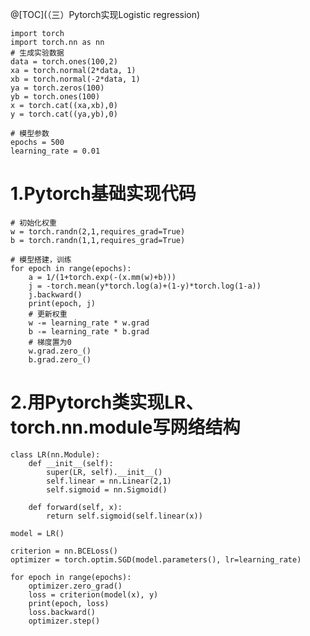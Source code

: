 ﻿@[TOC](（三）Pytorch实现Logistic regression)

    import torch
    import torch.nn as nn
    # 生成实验数据
    data = torch.ones(100,2)
    xa = torch.normal(2*data, 1)
    xb = torch.normal(-2*data, 1)
    ya = torch.zeros(100)
    yb = torch.ones(100)
    x = torch.cat((xa,xb),0)
    y = torch.cat((ya,yb),0)
    
    # 模型参数
    epochs = 500
    learning_rate = 0.01
# 1.Pytorch基础实现代码
    # 初始化权重
    w = torch.randn(2,1,requires_grad=True)
    b = torch.randn(1,1,requires_grad=True)
    
    # 模型搭建，训练
    for epoch in range(epochs):
        a = 1/(1+torch.exp(-(x.mm(w)+b)))
        j = -torch.mean(y*torch.log(a)+(1-y)*torch.log(1-a))
        j.backward()
        print(epoch, j)
        # 更新权重
        w -= learning_rate * w.grad
        b -= learning_rate * b.grad
        # 梯度置为0
        w.grad.zero_()
        b.grad.zero_()
# 2.用Pytorch类实现LR、torch.nn.module写网络结构
    class LR(nn.Module):
        def __init__(self):
            super(LR, self).__init__()
            self.linear = nn.Linear(2,1)
            self.sigmoid = nn.Sigmoid()
        
        def forward(self, x):
            return self.sigmoid(self.linear(x))
    
    model = LR()
    
    criterion = nn.BCELoss()
    optimizer = torch.optim.SGD(model.parameters(), lr=learning_rate)
    
    for epoch in range(epochs):
        optimizer.zero_grad()
        loss = criterion(model(x), y)
        print(epoch, loss)
        loss.backward()
        optimizer.step()


